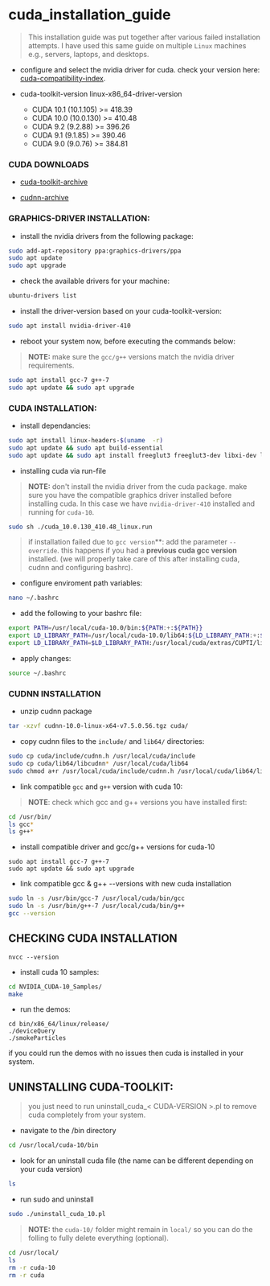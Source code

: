 # cuda_installation_guide

> This installation guide was put together after various failed installation attempts. I have used this same guide on multiple `Linux` machines e.g., servers, laptops, and desktops.

* configure and select the nvidia driver for cuda. check your version here: [cuda-compatibility-index](https://docs.nvidia.com/deploy/cuda-compatibility/index.html).

- cuda-toolkit-version    linux-x86_64-driver-version
  
  - CUDA 10.1 (10.1.105)	>= 418.39
  - CUDA 10.0 (10.0.130)	>= 410.48
  - CUDA 9.2 (9.2.88)		  >= 396.26
  - CUDA 9.1 (9.1.85)		  >= 390.46
  - CUDA 9.0 (9.0.76)		  >= 384.81

### CUDA DOWNLOADS

- [cuda-toolkit-archive](https://developer.nvidia.com/cuda-toolkit-archive)

- [cudnn-archive](https://developer.nvidia.com/rdp/cudnn-archive)


### GRAPHICS-DRIVER INSTALLATION:

* install the nvidia drivers from the following package:

```bash
sudo add-apt-repository ppa:graphics-drivers/ppa
sudo apt update
sudo apt upgrade
```

* check the available drivers for your machine:

```bash
ubuntu-drivers list
```

* install the driver-version based on your cuda-toolkit-version:

```bash
sudo apt install nvidia-driver-410
```

* reboot your system now, before executing the commands below:

> **NOTE:** make sure the `gcc/g++` versions match the nvidia driver requirements.

```bash
sudo apt install gcc-7 g++-7
sudo apt update && sudo apt upgrade
```

### CUDA INSTALLATION:

* install dependancies:

```bash
sudo apt install linux-headers-$(uname  -r)
sudo apt update && sudo apt build-essential
sudo apt update && sudo apt install freeglut3 freeglut3-dev libxi-dev libxmu-dev
```

* installing cuda via run-file

> **NOTE:** don't install the nvidia driver from the cuda package. make sure you have the compatible graphics driver installed before installing cuda. In this case we have `nvidia-driver-410` installed and running for `cuda-10`.

```bash
sudo sh ./cuda_10.0.130_410.48_linux.run
```

> if installation failed due to `gcc version`**: add the parameter `--override`. this happens if you had a **previous cuda gcc version** installed. (we will properly take care of this after installing cuda, cudnn and configuring bashrc).
  
* configure enviroment path variables:

```bash
nano ~/.bashrc
```

* add the following to your bashrc file:

```bash
export PATH=/usr/local/cuda-10.0/bin:${PATH:+:${PATH}}
export LD_LIBRARY_PATH=/usr/local/cuda-10.0/lib64:${LD_LIBRARY_PATH:+:${LD_LIBRARY_PATH}}
export LD_LIBRARY_PATH=$LD_LIBRARY_PATH:/usr/local/cuda/extras/CUPTI/lib64
```

* apply changes:

```bash
source ~/.bashrc
```

### CUDNN INSTALLATION

* unzip cudnn package

```bash
tar -xzvf cudnn-10.0-linux-x64-v7.5.0.56.tgz cuda/
```

* copy cudnn files to the `include/` and `lib64/` directories:

```bash
sudo cp cuda/include/cudnn.h /usr/local/cuda/include
sudo cp cuda/lib64/libcudnn* /usr/local/cuda/lib64
sudo chmod a+r /usr/local/cuda/include/cudnn.h /usr/local/cuda/lib64/libcudnn*
```

* link compatible `gcc` and `g++` version with cuda 10:

> **NOTE**: check which gcc and g++ versions you have installed first:

```bash
cd /usr/bin/
ls gcc*
ls g++*
```

* install compatible driver and gcc/g++ versions for cuda-10

```
sudo apt install gcc-7 g++-7
sudo apt update && sudo apt upgrade
```

* link compatible gcc & g++ --versions with new cuda installation

```bash
sudo ln -s /usr/bin/gcc-7 /usr/local/cuda/bin/gcc
sudo ln -s /usr/bin/g++-7 /usr/local/cuda/bin/g++
gcc --version
```

## CHECKING CUDA INSTALLATION

```
nvcc --version
```

* install cuda 10 samples:

```bash
cd NVIDIA_CUDA-10_Samples/
make
```

* run the demos:

```
cd bin/x86_64/linux/release/
./deviceQuery
./smokeParticles 
```

if you could run the demos with no issues then cuda is installed in your system.

## UNINSTALLING CUDA-TOOLKIT:

> you just need to run uninstall_cuda_< CUDA-VERSION >.pl to remove cuda completely from your system.

* navigate to the /bin directory

```bash
cd /usr/local/cuda-10/bin
```

* look for an uninstall cuda file (the name can be different depending on your cuda version)

```bash
ls
```

* run sudo and uninstall

```bash
sudo ./uninstall_cuda_10.pl
```

> **NOTE:** the `cuda-10/` folder might remain in `local/` so you can do the folling to fully delete everything (optional).

```bash
cd /usr/local/
ls
rm -r cuda-10
rm -r cuda
```
